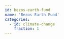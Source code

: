```yaml
---
id: bezos-earth-fund
name: 'Bezos Earth Fund'
categories:
  - id: climate-change
    fraction: 1
---
```

